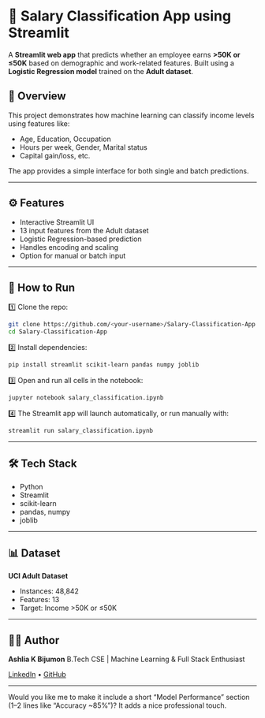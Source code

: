 
# 💼 Salary Classification App using Streamlit

A **Streamlit web app** that predicts whether an employee earns **>50K or ≤50K** based on demographic and work-related features.
Built using a **Logistic Regression model** trained on the **Adult dataset**.


## 🚀 Overview

This project demonstrates how machine learning can classify income levels using features like:

* Age, Education, Occupation
* Hours per week, Gender, Marital status
* Capital gain/loss, etc.

The app provides a simple interface for both single and batch predictions.

---

## ⚙️ Features

* Interactive Streamlit UI
* 13 input features from the Adult dataset
* Logistic Regression-based prediction
* Handles encoding and scaling
* Option for manual or batch input

---

## 🧩 How to Run

1️⃣ Clone the repo:

```bash
git clone https://github.com/<your-username>/Salary-Classification-App.git
cd Salary-Classification-App
```

2️⃣ Install dependencies:

```bash
pip install streamlit scikit-learn pandas numpy joblib
```

3️⃣ Open and run all cells in the notebook:

```bash
jupyter notebook salary_classification.ipynb
```

4️⃣ The Streamlit app will launch automatically, or run manually with:

```bash
streamlit run salary_classification.ipynb
```

---

## 🛠️ Tech Stack

* Python
* Streamlit
* scikit-learn
* pandas, numpy
* joblib

---

## 📊 Dataset

**UCI Adult Dataset**

* Instances: 48,842
* Features: 13
* Target: Income >50K or ≤50K

---

## 👩‍💻 Author

**Ashlia K Bijumon**
B.Tech CSE | Machine Learning & Full Stack Enthusiast

[LinkedIn](https://linkedin.com/in/ashliakbijumon) • [GitHub](https://github.com/<your-username>)

---

Would you like me to make it include a short “Model Performance” section (1–2 lines like “Accuracy ~85%”)? It adds a nice professional touch.
